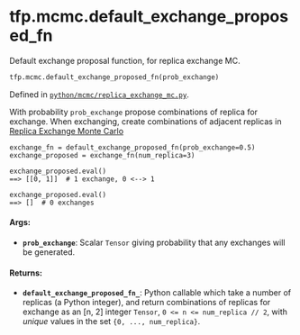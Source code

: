 <div itemscope itemtype="http://developers.google.com/ReferenceObject">
<meta itemprop="name" content="tfp.mcmc.default_exchange_proposed_fn" />
<meta itemprop="path" content="Stable" />
</div>

# tfp.mcmc.default_exchange_proposed_fn

Default exchange proposal function, for replica exchange MC.

``` python
tfp.mcmc.default_exchange_proposed_fn(prob_exchange)
```



Defined in [`python/mcmc/replica_exchange_mc.py`](https://github.com/tensorflow/probability/tree/master/tensorflow_probability/python/mcmc/replica_exchange_mc.py).

<!-- Placeholder for "Used in" -->

With probability `prob_exchange` propose combinations of replica for exchange.
When exchanging, create combinations of adjacent replicas in
[Replica Exchange Monte Carlo](
https://en.wikipedia.org/wiki/Parallel_tempering)

```
exchange_fn = default_exchange_proposed_fn(prob_exchange=0.5)
exchange_proposed = exchange_fn(num_replica=3)

exchange_proposed.eval()
==> [[0, 1]]  # 1 exchange, 0 <--> 1

exchange_proposed.eval()
==> []  # 0 exchanges
```

#### Args:

* <b>`prob_exchange`</b>: Scalar `Tensor` giving probability that any exchanges will
    be generated.


#### Returns:

* <b>`default_exchange_proposed_fn_`</b>: Python callable which take a number of
    replicas (a Python integer), and return combinations of replicas for
    exchange as an [n, 2] integer `Tensor`, `0 <= n <= num_replica // 2`,
    with *unique* values in the set `{0, ..., num_replica}`.